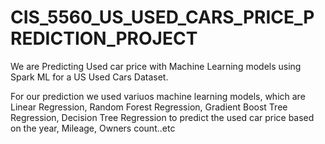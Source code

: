 # CIS_5560_US_USED_CARS_PRICE_PREDICTION_PROJECT

We are Predicting Used car price with Machine Learning models using Spark ML for a US Used Cars Dataset.

For our prediction we used variuos machine learning models, which are Linear Regression, Random Forest Regression, Gradient Boost Tree Regression, Decision Tree Regression to predict the used car price based on the year, Mileage, Owners count..etc


